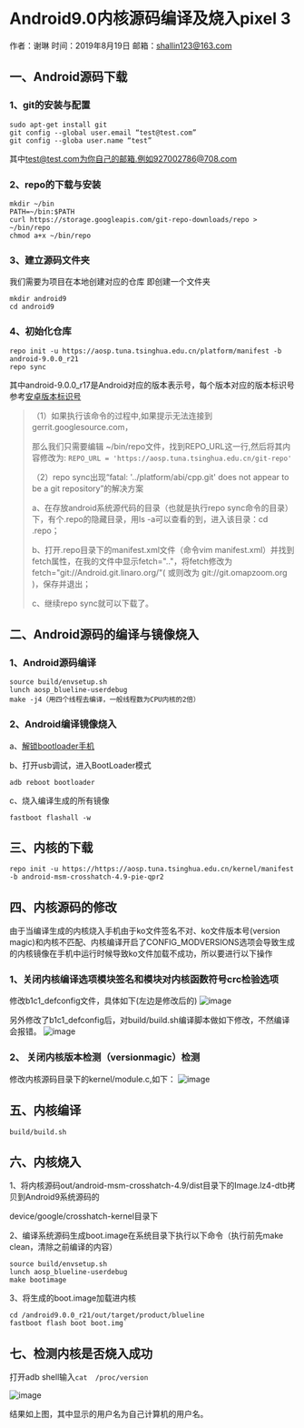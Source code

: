 # Android9.0内核源码编译及烧入pixel 3

作者：谢琳 时间：2019年8月19日 邮箱：shallin123@163.com

## 一、Android源码下载

### 1、git的安装与配置

```
sudo apt-get install git
git config --global user.email “test@test.com”
git config --globa user.name “test”
```

其中[test@test.com](mailto:test@test.com)为你自己的邮箱.例如927002786@708.com

### 2、repo的下载与安装

```
mkdir ~/bin
PATH=~/bin:$PATH
curl https://storage.googleapis.com/git-repo-downloads/repo > ~/bin/repo
chmod a+x ~/bin/repo
```

### 3、建立源码文件夹

我们需要为项目在本地创建对应的仓库 即创建一个文件夹

```
mkdir android9
cd android9
```

### 4、初始化仓库

```
repo init -u https://aosp.tuna.tsinghua.edu.cn/platform/manifest -b android-9.0.0_r21
repo sync
```

其中android-9.0.0_r17是Android对应的版本表示号，每个版本对应的版本标识号参考[安卓版本标识号](https://source.android.com/source/build-numbers.html#source-code-tags-and-builds)

> （1）如果执行该命令的过程中,如果提示无法连接到 gerrit.googlesource.com，
>
> 那么我们只需要编辑 ~/bin/repo文件，找到REPO_URL这一行,然后将其内容修改为: `REPO_URL = 'https://aosp.tuna.tsinghua.edu.cn/git-repo'`
>
> （2）repo sync出现“fatal: '../platform/abi/cpp.git' does not appear to be a git repository”的解决方案
>
> a、在存放android系统源代码的目录（也就是执行repo sync命令的目录）下，有个.repo的隐藏目录，用ls -a可以查看的到，进入该目录：cd .repo；
>
> b、打开.repo目录下的manifest.xml文件（命令vim manifest.xml）并找到fetch属性，在我的文件中显示fetch=".."，将fetch修改为 fetch="git://Android.git.linaro.org/"( 或则改为 git://git.omapzoom.org )，保存并退出；
>
> c、继续repo sync就可以下载了。

## 二、Android源码的编译与镜像烧入

### 1、Android源码编译

```
source build/envsetup.sh
lunch aosp_blueline-userdebug
make -j4（用四个线程去编译，一般线程数为CPU内核的2倍）
```

### 2、Android编译镜像烧入

a、[解锁bootloader手机](https://android.gadgethacks.com/how-to/unlock-bootloader-your-google-pixel-pixel-xl-0174627/)

b、打开usb调试，进入BootLoader模式

`adb reboot bootloader`

c、烧入编译生成的所有镜像

`fastboot flashall -w`

## 三、内核的下载

```
repo init -u https://https://aosp.tuna.tsinghua.edu.cn/kernel/manifest -b android-msm-crosshatch-4.9-pie-qpr2
```

## 四、内核源码的修改

由于当编译生成的内核烧入手机由于ko文件签名不对、ko文件版本号(version magic)和内核不匹配、内核编译开启了CONFIG_MODVERSIONS选项会导致生成的内核镜像在手机中运行时候导致ko文件加载不成功，所以要进行以下操作
### 1、关闭内核编译选项模块签名和模块对内核函数符号crc检验选项
修改b1c1_defconfig文件，具体如下(左边是修改后的)
![image](https://github.com/shallin123/Android9.0-pixel-3/blob/master/1.png)

另外修改了b1c1_defconfig后，对build/build.sh编译脚本做如下修改，不然编译会报错。
![image](https://github.com/shallin123/Android9.0-pixel-3/blob/master/2.png)
### 2、 关闭内核版本检测（versionmagic）检测
修改内核源码目录下的kernel/module.c,如下：
![image](https://github.com/shallin123/Android9.0-pixel-3/blob/master/3.png)
## 五、内核编译

```
build/build.sh
```

## 六、内核烧入

1、将内核源码out/android-msm-crosshatch-4.9/dist目录下的Image.lz4-dtb拷贝到Android9系统源码的

device/google/crosshatch-kernel目录下

2、编译系统源码生成boot.image在系统目录下执行以下命令（执行前先make clean，清除之前编译的内容）

```
source build/envsetup.sh
lunch aosp_blueline-userdebug
make bootimage
```
3、将生成的boot.image加载进内核
```
cd /android9.0.0_r21/out/target/product/blueline
fastboot flash boot boot.img`
```
## 七、检测内核是否烧入成功

打开adb shell输入`cat  /proc/version`

![image](https://github.com/shallin123/Android9.0-pixel-3/blob/master/4.png)

结果如上图，其中显示的用户名为自己计算机的用户名。

